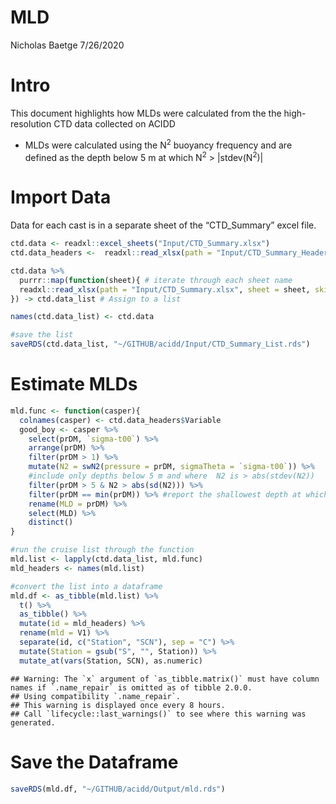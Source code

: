 MLD
================
Nicholas Baetge
7/26/2020

# Intro

This document highlights how MLDs were calculated from the the
high-resolution CTD data collected on ACIDD

  - MLDs were calculated using the N<sup>2</sup> buoyancy frequency and
    are defined as the depth below 5 m at which N<sup>2</sup> \>
    |stdev(N<sup>2</sup>)|

# Import Data

Data for each cast is in a separate sheet of the “CTD\_Summary” excel
file.

``` r
ctd.data <- readxl::excel_sheets("Input/CTD_Summary.xlsx") 
ctd.data_headers <-  readxl::read_xlsx(path = "Input/CTD_Summary_Headers.xlsx")

ctd.data %>%   
  purrr::map(function(sheet){ # iterate through each sheet name
  readxl::read_xlsx(path = "Input/CTD_Summary.xlsx", sheet = sheet, skip = 351)
}) -> ctd.data_list # Assign to a list

names(ctd.data_list) <- ctd.data

#save the list
saveRDS(ctd.data_list, "~/GITHUB/acidd/Input/CTD_Summary_List.rds")
```

# Estimate MLDs

``` r
mld.func <- function(casper){
  colnames(casper) <- ctd.data_headers$Variable
  good_boy <- casper %>% 
    select(prDM, `sigma-t00`) %>% 
    arrange(prDM) %>% 
    filter(prDM > 1) %>% 
    mutate(N2 = swN2(pressure = prDM, sigmaTheta = `sigma-t00`)) %>% 
    #include only depths below 5 m and where  N2 is > abs(stdev(N2))
    filter(prDM > 5 & N2 > abs(sd(N2))) %>%  
    filter(prDM == min(prDM)) %>% #report the shallowest depth at which the above condition is met
    rename(MLD = prDM) %>% 
    select(MLD) %>%
    distinct()
}

#run the cruise list through the function 
mld.list <- lapply(ctd.data_list, mld.func)
mld_headers <- names(mld.list) 

#convert the list into a dataframe 
mld.df <- as_tibble(mld.list) %>% 
  t() %>%
  as_tibble() %>%
  mutate(id = mld_headers) %>% 
  rename(mld = V1) %>% 
  separate(id, c("Station", "SCN"), sep = "C") %>% 
  mutate(Station = gsub("S", "", Station)) %>% 
  mutate_at(vars(Station, SCN), as.numeric)
```

    ## Warning: The `x` argument of `as_tibble.matrix()` must have column names if `.name_repair` is omitted as of tibble 2.0.0.
    ## Using compatibility `.name_repair`.
    ## This warning is displayed once every 8 hours.
    ## Call `lifecycle::last_warnings()` to see where this warning was generated.

# Save the Dataframe

``` r
saveRDS(mld.df, "~/GITHUB/acidd/Output/mld.rds")
```
